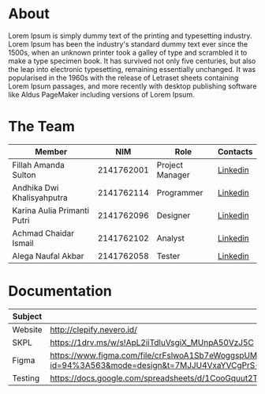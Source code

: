 # About
Lorem Ipsum is simply dummy text of the printing and typesetting industry. Lorem Ipsum has been the industry's standard dummy text ever since the 1500s, when an unknown printer took a galley of type and scrambled it to make a type specimen book. It has survived not only five centuries, but also the leap into electronic typesetting, remaining essentially unchanged. It was popularised in the 1960s with the release of Letraset sheets containing Lorem Ipsum passages, and more recently with desktop publishing software like Aldus PageMaker including versions of Lorem Ipsum.

# The Team
| Member | NIM | Role | Contacts |
|--------|------------|------|----------|
| Fillah Amanda Sulton | 2141762001 | Project Manager | [Linkedin](https://github.com/ASFillah)
| Andhika Dwi Khalisyahputra | 2141762114 | Programmer | [Linkedin](https://www.linkedin.com/in/andhikadk)
| Karina Aulia Primanti Putri | 2141762096 | Designer | [Linkedin](https://www.linkedin.com/in/karinauliap/)
| Achmad Chaidar Ismail | 2141762102 | Analyst | [Linkedin](https://github.com/Chaidaris/)
| Alega Naufal Akbar | 2141762058 | Tester | [Linkedin](https://github.com/CaradhiANA/)

# Documentation
| Subject | Link |
|--------|------|
| Website | http://clepify.nevero.id/ |
| SKPL | https://1drv.ms/w/s!ApL2iiTdluVsgiX_MUnpA50VzJ5C |
| Figma | https://www.figma.com/file/crFslwoA1Sb7eWoggspUMg/Clepify?type=design&node-id=94%3A563&mode=design&t=7MJJU4VxaYVCgPrS-1 |
| Testing | https://docs.google.com/spreadsheets/d/1CooGquut2TSPuoZnGqwbOItzWhXOg0feKDiyJCgHvq8/edit#gid=1069627018 |
